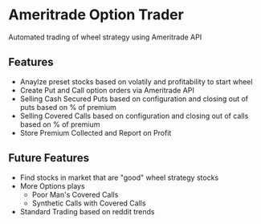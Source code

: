 # Ameritrade Option Trader

Automated trading of wheel strategy using Ameritrade API

## Features

- Anaylze preset stocks based on volatily and profitability to start wheel
- Create Put and Call option orders via Ameritrade API
- Selling Cash Secured Puts based on configuration and closing out of puts based on % of premium
- Selling Covered Calls based on configuration and closing out of calls based on % of premium
- Store Premium Collected and Report on Profit

## Future Features

- Find stocks in market that are "good" wheel strategy stocks
- More Options plays 
  - Poor Man's Covered Calls
  - Synthetic Calls with Covered Calls
- Standard Trading based on reddit trends
